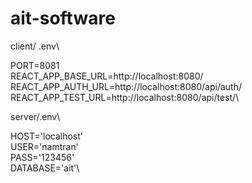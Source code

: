 # ait-software

client/ .env\

PORT=8081\
REACT_APP_BASE_URL=http://localhost:8080/\
REACT_APP_AUTH_URL=http://localhost:8080/api/auth/\
REACT_APP_TEST_URL=http://localhost:8080/api/test/\

server/.env\

HOST='localhost'\
USER='namtran'\
PASS='123456'\
DATABASE='ait'\
